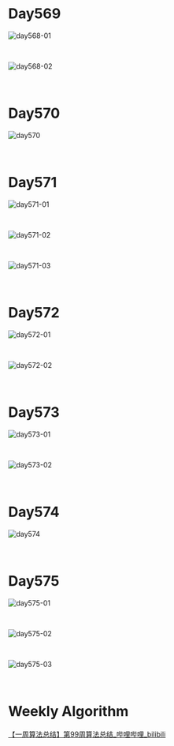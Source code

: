 # Day569

![day568-01](assets/day568-01.png)

&nbsp;

![day568-02](assets/day568-02.png)

&nbsp;

# Day570

![day570](../01/assets/day570.png)

&nbsp;

# Day571

![day571-01](assets/day571-01.png)

&nbsp;

![day571-02](assets/day571-02.jpeg)

&nbsp;

![day571-03](assets/day571-03.png)

&nbsp;

# Day572

![day572-01](assets/day572-01.png)

&nbsp;

![day572-02](assets/day572-02.png)

&nbsp;

# Day573

![day573-01](assets/day573-01.png)

&nbsp;

![day573-02](assets/day573-02.png)

&nbsp;

# Day574

![day574](assets/day574.jpg)

&nbsp;

# Day575

![day575-01](assets/day575-01.png)

&nbsp;

![day575-02](assets/day575-02.png)

&nbsp;

![day575-03](assets/day575-03.png)

&nbsp;

# Weekly Algorithm

[【一周算法总结】第99周算法总结_哔哩哔哩_bilibili](https://www.bilibili.com/video/BV1nM411A7mG/?vd_source=0e2e4fb78a4d00f87c3860e1ba2bc5b7)
